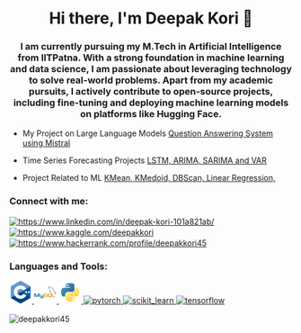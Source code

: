 <h1 align="center">Hi there, I'm Deepak Kori 👋</h1>
<h3 align="center">I am currently pursuing my M.Tech in Artificial Intelligence from IITPatna. With a strong foundation in machine learning and data science, I am passionate about leveraging technology to solve real-world problems. Apart from my academic pursuits, I actively contribute to open-source projects, including fine-tuning and deploying machine learning models on platforms like Hugging Face.</h3>

- My Project on Large Language Models [Question Answering System using Mistral](https://github.com/Deepakkori45/QuestionAnsweringUsingMistral)

- Time Series Forecasting Projects [LSTM, ARIMA, SARIMA and VAR](https://github.com/Deepakkori45/Time_Series_Forecasting)

- Project Related to ML [KMean, KMedoid, DBScan, Linear Regression,](https://github.com/Deepakkori45/Machine-Learning-)


<h3 align="left">Connect with me:</h3>
<p align="left">
<a href="https://linkedin.com/in/https://www.linkedin.com/in/deepak-kori-101a821ab/" target="blank"><img align="center" src="https://raw.githubusercontent.com/rahuldkjain/github-profile-readme-generator/master/src/images/icons/Social/linked-in-alt.svg" alt="https://www.linkedin.com/in/deepak-kori-101a821ab/" height="30" width="40" /></a>
<a href="https://kaggle.com/https://www.kaggle.com/deepakkori" target="blank"><img align="center" src="https://raw.githubusercontent.com/rahuldkjain/github-profile-readme-generator/master/src/images/icons/Social/kaggle.svg" alt="https://www.kaggle.com/deepakkori" height="30" width="40" /></a>
<a href="https://www.hackerearth.com/https://www.hackerrank.com/profile/deepakkori45" target="blank"><img align="center" src="https://raw.githubusercontent.com/rahuldkjain/github-profile-readme-generator/master/src/images/icons/Social/hackerearth.svg" alt="https://www.hackerrank.com/profile/deepakkori45" height="30" width="40" /></a>
</p>

<h3 align="left">Languages and Tools:</h3>
<p align="left"> <a href="https://www.w3schools.com/cpp/" target="_blank" rel="noreferrer"> <img src="https://raw.githubusercontent.com/devicons/devicon/master/icons/cplusplus/cplusplus-original.svg" alt="cplusplus" width="40" height="40"/> </a> <a href="https://www.mysql.com/" target="_blank" rel="noreferrer"> <img src="https://raw.githubusercontent.com/devicons/devicon/master/icons/mysql/mysql-original-wordmark.svg" alt="mysql" width="40" height="40"/> </a> <a href="https://www.python.org" target="_blank" rel="noreferrer"> <img src="https://raw.githubusercontent.com/devicons/devicon/master/icons/python/python-original.svg" alt="python" width="40" height="40"/> </a> <a href="https://pytorch.org/" target="_blank" rel="noreferrer"> <img src="https://www.vectorlogo.zone/logos/pytorch/pytorch-icon.svg" alt="pytorch" width="40" height="40"/> </a> <a href="https://scikit-learn.org/" target="_blank" rel="noreferrer"> <img src="https://upload.wikimedia.org/wikipedia/commons/0/05/Scikit_learn_logo_small.svg" alt="scikit_learn" width="40" height="40"/> </a> <a href="https://www.tensorflow.org" target="_blank" rel="noreferrer"> <img src="https://www.vectorlogo.zone/logos/tensorflow/tensorflow-icon.svg" alt="tensorflow" width="40" height="40"/> </a> </p>

<p><img align="center" src="https://github-readme-stats.vercel.app/api/top-langs?username=deepakkori45&show_icons=true&locale=en&layout=compact" alt="deepakkori45" /></p>
